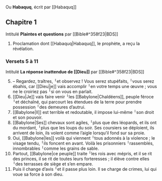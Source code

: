 Ou **Habaquq**, écrit par [[Habaquq]]
## Chapitre 1
Intitulé **Plaintes et questions** par [[Bible#^358f23|BDS]]

1) Proclamation dont [[Habaquq|Habaquq]], le prophète, a reçu la révélation.
### Versets 5 à 11
Intitulé **La réponse inattendue de [[Dieu]]** par [[Bible#^358f23|BDS]]

5) – Regardez, traîtres, ╵et observez !
   Vous serez stupéfaits, ╵vous serez ébahis,
   car [[Dieu|je]] vais accomplir ╵en votre temps une œuvre ;
   vous ne le croiriez pas ╵si on vous en parlait.
6) [[Dieu|Je]] vais faire venir ╵les [[Babylone|Chaldéens]],
   peuple féroce ╵et déchaîné,
   qui parcourt les étendues de la terre
   pour prendre possession ╵des demeures d’autrui.
7) [[Babylone|Il]] est terrible et redoutable,
   il impose lui-même ╵son droit et son pouvoir.
8) [[Babylone|Ses]] chevaux sont agiles, ╵plus que des léopards,
   et ils ont du mordant, ╵plus que les loups du soir.
   Ses coursiers se déploient,
   ils arrivent de loin,
   ils volent comme l’aigle
   lorsqu’il fond sur sa proie.
9) Oui, [[Babylone|les]] voilà qui viennent ╵tous adonnés à la violence ;
   le visage tendu, ╵ils foncent en avant.
   Voilà les prisonniers ╵rassemblés, innombrables ╵comme les grains de sable.
10) Partout, [[Babylone|ce peuple]] traite ╵les rois avec mépris,
    et il se rit des princes,
    il se rit de toutes leurs forteresses ;
    il élève contre elles ╵des terrasses de siège
    et s’en empare.
11) Puis il change d’avis ╵et il passe plus loin.
    Il se charge de crimes,
    lui qui voue sa force à son dieu.